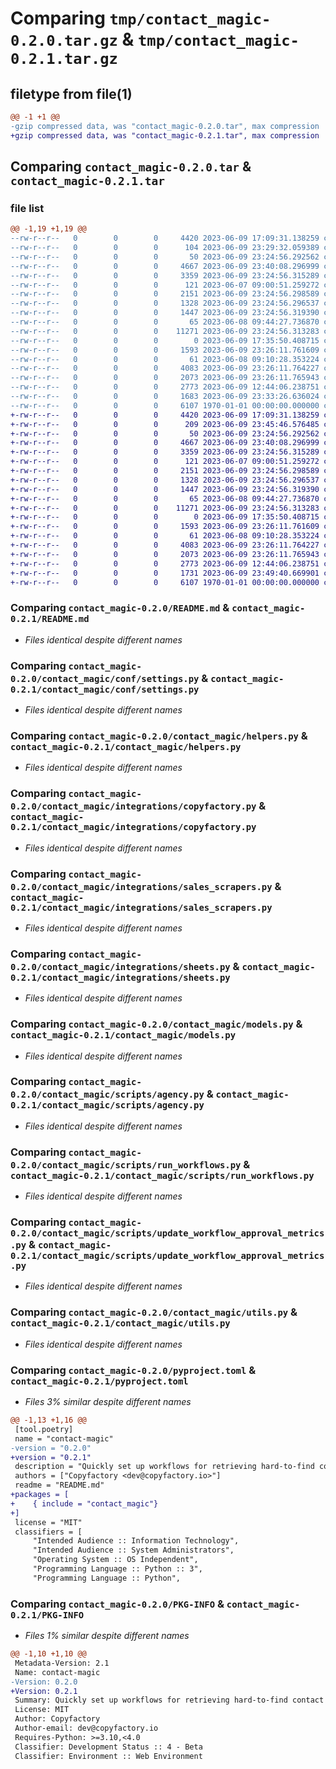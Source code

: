 # Comparing `tmp/contact_magic-0.2.0.tar.gz` & `tmp/contact_magic-0.2.1.tar.gz`

## filetype from file(1)

```diff
@@ -1 +1 @@
-gzip compressed data, was "contact_magic-0.2.0.tar", max compression
+gzip compressed data, was "contact_magic-0.2.1.tar", max compression
```

## Comparing `contact_magic-0.2.0.tar` & `contact_magic-0.2.1.tar`

### file list

```diff
@@ -1,19 +1,19 @@
--rw-r--r--   0        0        0     4420 2023-06-09 17:09:31.138259 contact_magic-0.2.0/README.md
--rw-r--r--   0        0        0      104 2023-06-09 23:29:32.059389 contact_magic-0.2.0/contact_magic/__init__.py
--rw-r--r--   0        0        0       50 2023-06-09 23:24:56.292562 contact_magic-0.2.0/contact_magic/conf/__init__.py
--rw-r--r--   0        0        0     4667 2023-06-09 23:40:08.296999 contact_magic-0.2.0/contact_magic/conf/settings.py
--rw-r--r--   0        0        0     3359 2023-06-09 23:24:56.315289 contact_magic-0.2.0/contact_magic/helpers.py
--rw-r--r--   0        0        0      121 2023-06-07 09:00:51.259272 contact_magic-0.2.0/contact_magic/integrations/__init__.py
--rw-r--r--   0        0        0     2151 2023-06-09 23:24:56.298589 contact_magic-0.2.0/contact_magic/integrations/copyfactory.py
--rw-r--r--   0        0        0     1328 2023-06-09 23:24:56.296537 contact_magic-0.2.0/contact_magic/integrations/sales_scrapers.py
--rw-r--r--   0        0        0     1447 2023-06-09 23:24:56.319390 contact_magic-0.2.0/contact_magic/integrations/sheets.py
--rw-r--r--   0        0        0       65 2023-06-08 09:44:27.736870 contact_magic-0.2.0/contact_magic/logger.py
--rw-r--r--   0        0        0    11271 2023-06-09 23:24:56.313283 contact_magic-0.2.0/contact_magic/models.py
--rw-r--r--   0        0        0        0 2023-06-09 17:35:50.408715 contact_magic-0.2.0/contact_magic/scripts/__init__.py
--rw-r--r--   0        0        0     1593 2023-06-09 23:26:11.761609 contact_magic-0.2.0/contact_magic/scripts/agency.py
--rw-r--r--   0        0        0       61 2023-06-08 09:10:28.353224 contact_magic-0.2.0/contact_magic/scripts/logger.py
--rw-r--r--   0        0        0     4083 2023-06-09 23:26:11.764227 contact_magic-0.2.0/contact_magic/scripts/run_workflows.py
--rw-r--r--   0        0        0     2073 2023-06-09 23:26:11.765943 contact_magic-0.2.0/contact_magic/scripts/update_workflow_approval_metrics.py
--rw-r--r--   0        0        0     2773 2023-06-09 12:44:06.238751 contact_magic-0.2.0/contact_magic/utils.py
--rw-r--r--   0        0        0     1683 2023-06-09 23:33:26.636024 contact_magic-0.2.0/pyproject.toml
--rw-r--r--   0        0        0     6107 1970-01-01 00:00:00.000000 contact_magic-0.2.0/PKG-INFO
+-rw-r--r--   0        0        0     4420 2023-06-09 17:09:31.138259 contact_magic-0.2.1/README.md
+-rw-r--r--   0        0        0      209 2023-06-09 23:45:46.576485 contact_magic-0.2.1/contact_magic/__init__.py
+-rw-r--r--   0        0        0       50 2023-06-09 23:24:56.292562 contact_magic-0.2.1/contact_magic/conf/__init__.py
+-rw-r--r--   0        0        0     4667 2023-06-09 23:40:08.296999 contact_magic-0.2.1/contact_magic/conf/settings.py
+-rw-r--r--   0        0        0     3359 2023-06-09 23:24:56.315289 contact_magic-0.2.1/contact_magic/helpers.py
+-rw-r--r--   0        0        0      121 2023-06-07 09:00:51.259272 contact_magic-0.2.1/contact_magic/integrations/__init__.py
+-rw-r--r--   0        0        0     2151 2023-06-09 23:24:56.298589 contact_magic-0.2.1/contact_magic/integrations/copyfactory.py
+-rw-r--r--   0        0        0     1328 2023-06-09 23:24:56.296537 contact_magic-0.2.1/contact_magic/integrations/sales_scrapers.py
+-rw-r--r--   0        0        0     1447 2023-06-09 23:24:56.319390 contact_magic-0.2.1/contact_magic/integrations/sheets.py
+-rw-r--r--   0        0        0       65 2023-06-08 09:44:27.736870 contact_magic-0.2.1/contact_magic/logger.py
+-rw-r--r--   0        0        0    11271 2023-06-09 23:24:56.313283 contact_magic-0.2.1/contact_magic/models.py
+-rw-r--r--   0        0        0        0 2023-06-09 17:35:50.408715 contact_magic-0.2.1/contact_magic/scripts/__init__.py
+-rw-r--r--   0        0        0     1593 2023-06-09 23:26:11.761609 contact_magic-0.2.1/contact_magic/scripts/agency.py
+-rw-r--r--   0        0        0       61 2023-06-08 09:10:28.353224 contact_magic-0.2.1/contact_magic/scripts/logger.py
+-rw-r--r--   0        0        0     4083 2023-06-09 23:26:11.764227 contact_magic-0.2.1/contact_magic/scripts/run_workflows.py
+-rw-r--r--   0        0        0     2073 2023-06-09 23:26:11.765943 contact_magic-0.2.1/contact_magic/scripts/update_workflow_approval_metrics.py
+-rw-r--r--   0        0        0     2773 2023-06-09 12:44:06.238751 contact_magic-0.2.1/contact_magic/utils.py
+-rw-r--r--   0        0        0     1731 2023-06-09 23:49:40.669901 contact_magic-0.2.1/pyproject.toml
+-rw-r--r--   0        0        0     6107 1970-01-01 00:00:00.000000 contact_magic-0.2.1/PKG-INFO
```

### Comparing `contact_magic-0.2.0/README.md` & `contact_magic-0.2.1/README.md`

 * *Files identical despite different names*

### Comparing `contact_magic-0.2.0/contact_magic/conf/settings.py` & `contact_magic-0.2.1/contact_magic/conf/settings.py`

 * *Files identical despite different names*

### Comparing `contact_magic-0.2.0/contact_magic/helpers.py` & `contact_magic-0.2.1/contact_magic/helpers.py`

 * *Files identical despite different names*

### Comparing `contact_magic-0.2.0/contact_magic/integrations/copyfactory.py` & `contact_magic-0.2.1/contact_magic/integrations/copyfactory.py`

 * *Files identical despite different names*

### Comparing `contact_magic-0.2.0/contact_magic/integrations/sales_scrapers.py` & `contact_magic-0.2.1/contact_magic/integrations/sales_scrapers.py`

 * *Files identical despite different names*

### Comparing `contact_magic-0.2.0/contact_magic/integrations/sheets.py` & `contact_magic-0.2.1/contact_magic/integrations/sheets.py`

 * *Files identical despite different names*

### Comparing `contact_magic-0.2.0/contact_magic/models.py` & `contact_magic-0.2.1/contact_magic/models.py`

 * *Files identical despite different names*

### Comparing `contact_magic-0.2.0/contact_magic/scripts/agency.py` & `contact_magic-0.2.1/contact_magic/scripts/agency.py`

 * *Files identical despite different names*

### Comparing `contact_magic-0.2.0/contact_magic/scripts/run_workflows.py` & `contact_magic-0.2.1/contact_magic/scripts/run_workflows.py`

 * *Files identical despite different names*

### Comparing `contact_magic-0.2.0/contact_magic/scripts/update_workflow_approval_metrics.py` & `contact_magic-0.2.1/contact_magic/scripts/update_workflow_approval_metrics.py`

 * *Files identical despite different names*

### Comparing `contact_magic-0.2.0/contact_magic/utils.py` & `contact_magic-0.2.1/contact_magic/utils.py`

 * *Files identical despite different names*

### Comparing `contact_magic-0.2.0/pyproject.toml` & `contact_magic-0.2.1/pyproject.toml`

 * *Files 3% similar despite different names*

```diff
@@ -1,13 +1,16 @@
 [tool.poetry]
 name = "contact-magic"
-version = "0.2.0"
+version = "0.2.1"
 description = "Quickly set up workflows for retrieving hard-to-find contact information and composing personalized messages based on any data point."
 authors = ["Copyfactory <dev@copyfactory.io>"]
 readme = "README.md"
+packages = [
+    { include = "contact_magic"}
+]
 license = "MIT"
 classifiers = [
     "Intended Audience :: Information Technology",
     "Intended Audience :: System Administrators",
     "Operating System :: OS Independent",
     "Programming Language :: Python :: 3",
     "Programming Language :: Python",
```

### Comparing `contact_magic-0.2.0/PKG-INFO` & `contact_magic-0.2.1/PKG-INFO`

 * *Files 1% similar despite different names*

```diff
@@ -1,10 +1,10 @@
 Metadata-Version: 2.1
 Name: contact-magic
-Version: 0.2.0
+Version: 0.2.1
 Summary: Quickly set up workflows for retrieving hard-to-find contact information and composing personalized messages based on any data point.
 License: MIT
 Author: Copyfactory
 Author-email: dev@copyfactory.io
 Requires-Python: >=3.10,<4.0
 Classifier: Development Status :: 4 - Beta
 Classifier: Environment :: Web Environment
```

